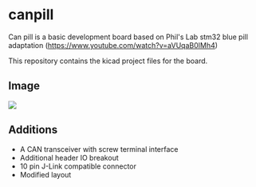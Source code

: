 # canpill
Can pill is a basic development board based on Phil's Lab stm32 blue pill adaptation (https://www.youtube.com/watch?v=aVUqaB0IMh4)

This repository contains the kicad project files for the board.

## Image
![](images/canpill.heic)

## Additions
- A CAN transceiver with screw terminal interface
- Additional header IO breakout
- 10 pin J-Link compatible connector
- Modified layout

